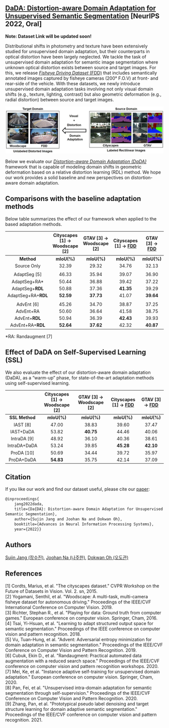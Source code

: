 
## [DaDA: Distortion-aware Domain Adaptation for Unsupervised Semantic Segmentation](https://openreview.net/pdf?id=6RoAxmwj0L2) [NeurIPS 2022, Oral]


**Note: Dataset Link will be updated soon!**

Distributional shifts in photometry and texture have been extensively studied for unsupervised domain adaptation, but their counterparts in optical distortion have been largely neglected.
We tackle the task of unsupervised domain adaptation for semantic image segmentation where unknown optical distortion exists between source and target images.
For this, we release [*Fisheye Driving Dataset* (FDD)](TBU) that includes semantically annotated images captured by fisheye cameras (200&deg; F.O.V) at front- and rear-side of the vehicle.
With these datasets, we newly introduce unsupervised domain adaptation tasks involving not only visual domain shifts (e.g., texture, lighting, contrast) but also geometric deformation (e.g., radial distortion) between source and target images.
<p align="center">
    <img src="./figures/task.jpg" alt="Image" />
</p>

Below we evaluate our [*Distortion-aware Domain Adaptation (DaDA)*](https://openreview.net/pdf?id=6RoAxmwj0L2) framework that is capable of modeling domain shifts in geometric deformation based on a relative distortion learning (RDL) method.
We hope our work provides a solid baseline and new perspectives on distortion-aware domain adaptation.

## Comparisons with the baseline adaptation methods
Below table summarizes the effect of our framework when applied to the based adaptation methods.

||Cityscapes [1] &rarr; Woodscape [2]|GTAV [3] &rarr; Woodscape [2]|Cityscapes [1] &rarr; [FDD](TBU)|GTAV [3] &rarr; [FDD](TBU)|
|:-:|:-:|:-:|:-:|:-:|
|**Method**                      | **mIoU(%)** | **mIoU(%)**   | **mIoU(%)**   | **mIoU(%)**   |
| Source Only                      | 32.39         | 29.32         | 34.76         | 32.13         |
||||||                           
| AdaptSeg [5]                     | 46.33         | 35.94         | 39.07         | 36.90         |
| AdaptSeg+RA*                    | 50.44         | 36.88         | 39.42         | 37.22         |
| AdaptSeg+**RDL**                 | 50.88         | 37.36         | **41.35**     | 39.29         |
| AdaptSeg+RA+**RDL**              | **52.59**     | **37.73**     | 41.07         | **39.64**     |
||||||                           
| AdvEnt [6]                       | 45.26         | 34.70         | 38.87         | 37.25         |
| AdvEnt+RA                        | 50.60         | 36.64         | 41.58         | 38.75         |
| AdvEnt+**RDL**                   | 50.94         | 36.39         | **42.43**     | 39.93         |
| AdvEnt+RA+**RDL**                | **52.64**     | **37.62**     | 42.32         | **40.87**     |

*RA: Randaugment [7]

## Effect of DaDA on Self-Supervised Learning (SSL)
We also evaluate the effect of our distortion-aware domain adaptation (DaDA), as a “warm-up” phase, for state-of-the-art adaptation methods using self-supervised learning.

| |Cityscapes [1] &rarr; Woodscape [2]|GTAV [3] &rarr; Woodscape [2]|Cityscapes [1] &rarr; [FDD](TBU)|GTAV [3] &rarr; [FDD](TBU)|
|:-:|:-:|:-:|:-:|:-:|
|**SSL Method**|**mIoU(%)**|**mIoU(%)**|**mIoU(%)**|**mIoU(%)**|
|IAST [8]      | 47.00     | 38.83     | 39.60     | 37.47     |
|IAST+DaDA    |   53.82   | **40.75** |   44.46   |   40.06   |
|IntraDA [9]   | 48.92     | 36.10     | 40.36     | 38.61     |
|IntraDA+DaDA |   53.24   |   39.85   | **45.28** | **42.10** |
|ProDA [10]    | 50.69     | 34.44     | 39.72     | 35.97     |
|ProDA+DaDA   | **54.83** |   35.75   |   42.14   |   37.09   |


## Citation

If you like our work and find our dataset useful, please cite our [paper](https://openreview.net/pdf?id=6RoAxmwj0L2):

```
@inproceedings{
	jang2022dada,
	title={Da{DA}: Distortion-aware Domain Adaptation for Unsupervised Semantic Segmentation},
	author={Sujin Jang and Joohan Na and Dokwan Oh},
	booktitle={Advances in Neural Information Processing Systems},
	year={2022}}
```

## Authors

[Sujin Jang (장수진)](https://sujinjang.github.io/), [Joohan Na (나주한)](https://linkedin.com/in/najoohan), [Dokwan Oh (오도관)](https://linkedin.com/in/dokwan-oh-18a26572)

## References

[1] Cordts, Marius, et al. "The cityscapes dataset." CVPR Workshop on the Future of Datasets in Vision. Vol. 2. sn, 2015. \
[2] Yogamani, Senthil, et al. "Woodscape: A multi-task, multi-camera fisheye dataset for autonomous driving." Proceedings of the IEEE/CVF International Conference on Computer Vision. 2019. \
[3] Richter, Stephan R., et al. "Playing for data: Ground truth from computer games." European conference on computer vision. Springer, Cham, 2016. \
[4] Tsai, Yi-Hsuan, et al. "Learning to adapt structured output space for semantic segmentation." Proceedings of the IEEE conference on computer vision and pattern recognition. 2018. \
[5] Vu, Tuan-Hung, et al. "Advent: Adversarial entropy minimization for domain adaptation in semantic segmentation." Proceedings of the IEEE/CVF Conference on Computer Vision and Pattern Recognition. 2019. \
[6] Cubuk, Ekin D., et al. "Randaugment: Practical automated data augmentation with a reduced search space." Proceedings of the IEEE/CVF conference on computer vision and pattern recognition workshops. 2020. \
[7] Mei, Ke, et al. "Instance adaptive self-training for unsupervised domain adaptation." European conference on computer vision. Springer, Cham, 2020. \
[8] Pan, Fei, et al. "Unsupervised intra-domain adaptation for semantic segmentation through self-supervision." Proceedings of the IEEE/CVF Conference on Computer Vision and Pattern Recognition. 2020. \
[9] Zhang, Pan, et al. "Prototypical pseudo label denoising and target structure learning for domain adaptive semantic segmentation." Proceedings of the IEEE/CVF conference on computer vision and pattern recognition. 2021.
